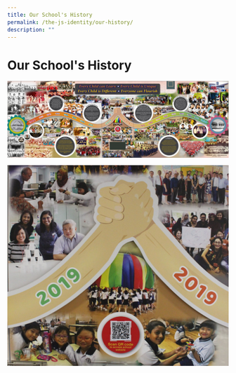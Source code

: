 ```yaml
---
title: Our School's History
permalink: /the-js-identity/our-history/
description: ""
---
```

# **Our School's History**

![](/images/JING%20SHAN%20PS_HERITAGE%20MERGER%2021%20DEC.jpg)

![](/images/Hands%20amended.jpg)